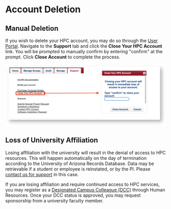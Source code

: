 # Account Deletion

## Manual Deletion

If you wish to delete your HPC account, you may do so through the [User Portal](https://portal.hpc.arizona.edu/portal/). Navigate to the **Support** tab and click the **Close Your HPC Account** link. You will be prompted to manually confirm by entering "confirm" at the prompt. Click **Close Account** to complete the process.

<img src=images/CloseAccount_0.png style="width=800px;">

## Loss of University Affiliation



Losing affiliation with the university will result in the denial of access to HPC resources. This will happen automatically on the day of termination according to the University of Arizona Records Database. Data may be retrievable if a student or employee is reinstated, or by the PI. Please [contact us for support](../../support_and_training/consulting_services) in this case. 

If you are losing affiliation and require continued access to HPC services, you may register as a [Designated Campus Colleague (DCC)](https://it.arizona.edu/service/designated-campus-colleague-accounts) through Human Resources. Once your DCC status is approved, you may request sponsorship from a university faculty member. 
